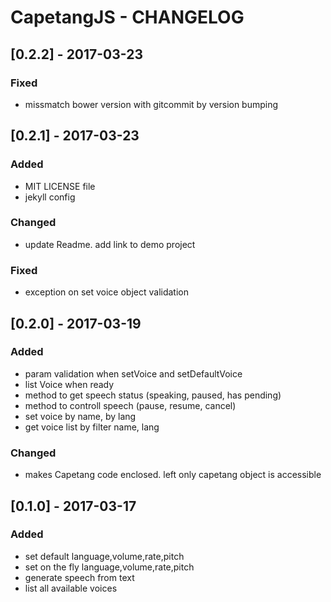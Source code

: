 # CapetangJS - CHANGELOG

## [0.2.2] - 2017-03-23
### Fixed
- missmatch bower version with gitcommit by version bumping

## [0.2.1] - 2017-03-23
### Added
- MIT LICENSE file
- jekyll config

### Changed
- update Readme. add link to demo project

### Fixed
- exception on set voice object validation

## [0.2.0] - 2017-03-19
### Added
- param validation when setVoice and setDefaultVoice
- list Voice when ready
- method to get speech status (speaking, paused, has pending)
- method to controll speech (pause, resume, cancel)
- set voice by name, by lang
- get voice list by filter name, lang

### Changed
- makes Capetang code enclosed. left only capetang object is accessible

## [0.1.0] - 2017-03-17
### Added
- set default language,volume,rate,pitch
- set on the fly language,volume,rate,pitch
- generate speech from text
- list all available voices